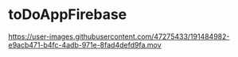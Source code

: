 # toDoAppFirebase
https://user-images.githubusercontent.com/47275433/191484982-e9acb471-b4fc-4adb-971e-8fad4defd9fa.mov


